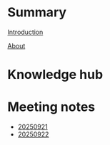 # Summary

[Introduction](../README.md)

[About](about.md)

# Knowledge hub


# Meeting notes
- [20250921](meeting_notes/20250921.md)
- [20250922](meeting_notes/20250922.md)